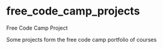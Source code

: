 # free_code_camp_projects
Free Code Camp Project

Some projects form the free code camp portfolio of courses
